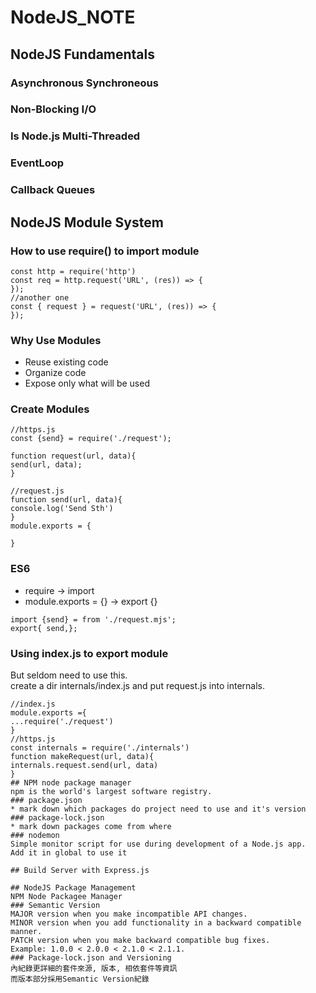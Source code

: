 # NodeJS_NOTE

## NodeJS Fundamentals
### Asynchronous Synchroneous

### Non-Blocking I/O

### Is Node.js Multi-Threaded

### EventLoop

### Callback Queues

## NodeJS Module System

### How to use require() to import module
```JS
const http = require('http')
const req = http.request('URL', (res)) => {
});
//another one
const { request } = request('URL', (res)) => {
});
```
### Why Use Modules
* Reuse existing code
* Organize code
* Expose only what will be used

### Create Modules
```JS
//https.js
const {send} = require('./request');

function request(url, data){
send(url, data);
}

//request.js
function send(url, data){
console.log('Send Sth')
}
module.exports = {

}
```
### ES6
* require -> import
* module.exports = {} -> export {}
```JS
import {send} = from './request.mjs';
export{ send,};
```
### Using index.js to export module
But seldom need to use this.   
create a dir internals/index.js and put request.js into internals.   
```JS
//index.js
module.exports ={
...require('./request')
}
//https.js
const internals = require('./internals')
function makeRequest(url, data){
internals.request.send(url, data)
}
## NPM node package manager
npm is the world's largest software registry.  
### package.json
* mark down which packages do project need to use and it's version
### package-lock.json
* mark down packages come from where
### nodemon
Simple monitor script for use during development of a Node.js app.  
Add it in global to use it   

## Build Server with Express.js

## NodeJS Package Management
NPM Node Packagee Manager   
### Semantic Version
MAJOR version when you make incompatible API changes.  
MINOR version when you add functionality in a backward compatible manner.  
PATCH version when you make backward compatible bug fixes.  
Example: 1.0.0 < 2.0.0 < 2.1.0 < 2.1.1.  
### Package-lock.json and Versioning
內紀錄更詳細的套件來源, 版本, 相依套件等資訊   
而版本部分採用Semantic Version紀錄













